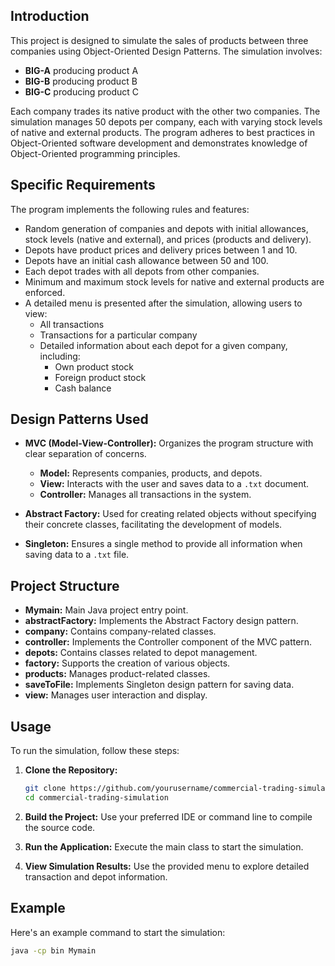 ## Introduction

This project is designed to simulate the sales of products between three companies using Object-Oriented Design Patterns. The simulation involves:

- **BIG-A** producing product A
- **BIG-B** producing product B
- **BIG-C** producing product C

Each company trades its native product with the other two companies. The simulation manages 50 depots per company, each with varying stock levels of native and external products. The program adheres to best practices in Object-Oriented software development and demonstrates knowledge of Object-Oriented programming principles.

## Specific Requirements

The program implements the following rules and features:

- Random generation of companies and depots with initial allowances, stock levels (native and external), and prices (products and delivery).
- Depots have product prices and delivery prices between 1 and 10.
- Depots have an initial cash allowance between 50 and 100.
- Each depot trades with all depots from other companies.
- Minimum and maximum stock levels for native and external products are enforced.
- A detailed menu is presented after the simulation, allowing users to view:
  - All transactions
  - Transactions for a particular company
  - Detailed information about each depot for a given company, including:
    - Own product stock
    - Foreign product stock
    - Cash balance

## Design Patterns Used

- **MVC (Model-View-Controller):** Organizes the program structure with clear separation of concerns.
  - **Model:** Represents companies, products, and depots.
  - **View:** Interacts with the user and saves data to a `.txt` document.
  - **Controller:** Manages all transactions in the system.

- **Abstract Factory:** Used for creating related objects without specifying their concrete classes, facilitating the development of models.

- **Singleton:** Ensures a single method to provide all information when saving data to a `.txt` file.

## Project Structure

- **Mymain:** Main Java project entry point.
- **abstractFactory:** Implements the Abstract Factory design pattern.
- **company:** Contains company-related classes.
- **controller:** Implements the Controller component of the MVC pattern.
- **depots:** Contains classes related to depot management.
- **factory:** Supports the creation of various objects.
- **products:** Manages product-related classes.
- **saveToFile:** Implements Singleton design pattern for saving data.
- **view:** Manages user interaction and display.

## Usage

To run the simulation, follow these steps:

1. **Clone the Repository:**
    ```bash
    git clone https://github.com/yourusername/commercial-trading-simulation.git
    cd commercial-trading-simulation
    ```

2. **Build the Project:**
    Use your preferred IDE or command line to compile the source code.

3. **Run the Application:**
    Execute the main class to start the simulation.

4. **View Simulation Results:**
    Use the provided menu to explore detailed transaction and depot information.

## Example

Here's an example command to start the simulation:

```bash
java -cp bin Mymain
